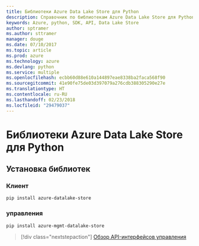 ```yaml
---
title: Библиотеки Azure Data Lake Store для Python
description: Справочник по библиотекам Azure Data Lake Store для Python
keywords: Azure, python, SDK, API, Data Lake Store
author: sptramer
ms.author: sttramer
manager: douge
ms.date: 07/10/2017
ms.topic: article
ms.prod: azure
ms.technology: azure
ms.devlang: python
ms.service: multiple
ms.openlocfilehash: ecbb60d88e610a144897eae8338ba2faca568f90
ms.sourcegitcommit: 41e90fe75de03d397079a276cdb388305290e27e
ms.translationtype: HT
ms.contentlocale: ru-RU
ms.lasthandoff: 02/23/2018
ms.locfileid: "29479037"
---
```

# <a name="azure-data-lake-store-libraries-for-python"></a>Библиотеки Azure Data Lake Store для Python

## <a name="install-the-libraries"></a>Установка библиотек
### <a name="client"></a>Клиент

```bash
pip install azure-datalake-store
```

### <a name="management"></a>управления

```bash
pip install azure-mgmt-datalake-store
```
> [!div class="nextstepaction"]
> [Обзор API-интерфейсов управления](/python/api/overview/azure/datalakestore/management)